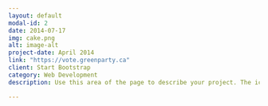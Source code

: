 ```yaml
---
layout: default
modal-id: 2
date: 2014-07-17
img: cake.png
alt: image-alt
project-date: April 2014
link: "https://vote.greenparty.ca"
client: Start Bootstrap
category: Web Development
description: Use this area of the page to describe your project. The icon above is part of a free icon set by <a href="https://sellfy.com/p/8Q9P/jV3VZ/">Flat Icons</a>. On their website, you can download their free set with 16 icons, or you can purchase the entire set with 146 icons for only $12!

---
```

